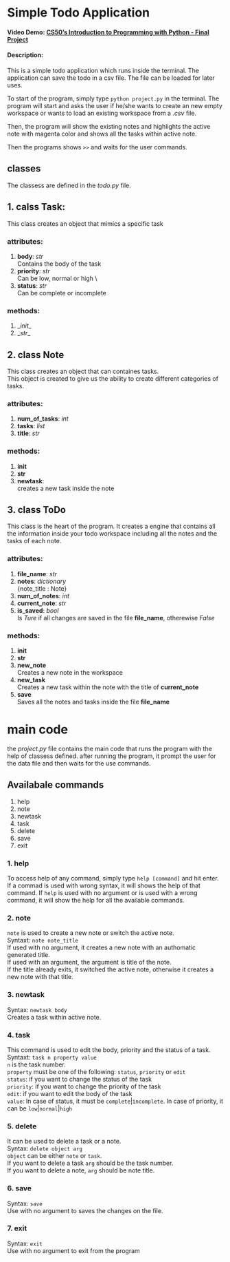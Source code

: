 # Simple Todo Application
#### Video Demo: [CS50’s Introduction to Programming with Python - Final Project](https://youtu.be/LywEvRG5Lwg)
#### Description:
This is a simple todo application which runs inside the terminal.
The application can save the todo in a csv file.
The file can be loaded for later uses.

To start of the program, simply type `python project.py` in the terminal. The program will start and asks the user if he/she wants to create an new empty workspace or wants to load an existing workspace from a _.csv_ file.

Then, the program will show the existing notes and highlights the active note with magenta color and shows all the tasks within active note.

Then the programs shows `>>` and waits for the user commands.


## classes
The classess are defined in the _todo.py_ file.
## 1. calss Task:
This class creates an object that mimics a specific task
### attributes:
1. **body**: _str_\
Contains the body of the task
2. **priority**: _str_\
Can be low, normal or high \
3. **status**: _str_\
Can be complete or incomplete

### methods:
1. \__init__ 
2. \__str__

## 2. class Note
This class creates an object that can containes tasks.\
This object is created to give us the ability to create different categories of tasks.

### attributes:
1. **num_of_tasks**: _int_
2. **tasks**: _list_
3. **title**: _str_

### methods:
1. __init__
2. __str__
3. **newtask**:\
creates a new task inside the note

## 3. class ToDo
This class is the heart of the program. It creates a engine that contains all the information inside your todo workspace including all the notes and the tasks of each note.
### attributes:
1. **file_name**: _str_
2. **notes**: _dictionary_\
{note_title : Note}
3. **num_of_notes**: _int_
4. **current_note**: _str_
5. **is_saved**: _bool_\
Is _Ture_ if all changes are saved in the file **file_name**, otherewise _False_
### methods:
1. **init**
2. **str**
3. **new_note**\
Creates a new note in the workspace
4. **new_task**\
Creates a new task within the note with the title of **current_note**
5. **save**\
Saves all the notes and tasks inside the file **file_name**


# main code
the _project.py_ file contains the main code that runs the program with the help of classess defined.
after running the program, it prompt the user for the data file and then waits for the use commands.

## Availabale commands
1. help
2. note
3. newtask
4. task
5. delete
6. save
7. exit

### 1. help
To access help of any command, simply type `help [command]` and hit enter.
If a commad is used with wrong syntax, it will shows the help of that command.
If `help` is used with no argument or is used with a wrong command, it will show the help for all the available commands.

### 2. note
`note` is used to create a new note or switch the active note.\
Syntaxt: `note note_title`\
If used with no argument, it creates a new note with an authomatic generated title.\
If used with an argument, the argument is title of the note.\
If the title already exits, it switched the active note, otherwise it creates a new note with that title.

### 3. newtask
Syntax: `newtask body`\
Creates a task within active note.

### 4. task
This command is used to edit the body, priority and the status of a task.\
Syntaxt: `task n property value`\
`n` is the task number.\
`property` must be one of the following: `status`, ``priority`` or ``edit``\
``status``: if you want to change the status of the task\
``priority``: if you want to change the priority of the task\
``edit``: if you want to edit the body of the task\
``value``: In case of status, it must be ``complete``|``incomplete``. In case of priority, it can be ``low``|``normal``|``high``


### 5. delete
It can be used to delete a task or a note.\
Syntax: `delete object arg`\
`object` can be either `note` or `task`.\
If you want to delete a task ``arg`` should be the task number.\
If you want to delete a note, ``arg`` should be note title.

### 6. save
Syntax: ``save``\
Use with no argument to saves the changes on the file.


### 7. exit
Syntax: ``exit``\
Use with no argument to exit from the program